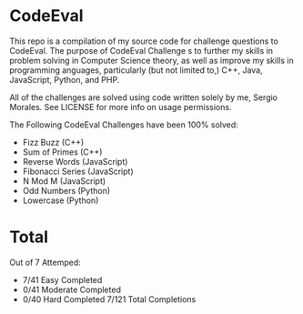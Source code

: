 CodeEval
========

This repo is a compilation of my source code for challenge questions to CodeEval. The purpose of CodeEval Challenge 
s to further my skills in problem solving in Computer Science theory, as well as improve my skills in programming 
anguages, particularly (but not limited to,) C++, Java, JavaScript, Python, and PHP.

All of the challenges are solved using code written solely by me, Sergio Morales. See LICENSE for more info on usage permissions.

The Following CodeEval Challenges have been 100% solved:

- Fizz Buzz        (C++)
- Sum of Primes    (C++)
- Reverse Words    (JavaScript)
- Fibonacci Series (JavaScript)
- N Mod M          (JavaScript)
- Odd Numbers      (Python)
- Lowercase        (Python)

Total
=====

Out of 7 Attemped:

- 7/41  Easy Completed 
- 0/41  Moderate Completed 
- 0/40  Hard Completed 
7/121 Total Completions 
